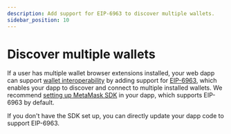 ```yaml
---
description: Add support for EIP-6963 to discover multiple wallets.
sidebar_position: 10
---
```


# Discover multiple wallets

If a user has multiple wallet browser extensions installed, your web dapp can support
[wallet interoperability](../concepts/wallet-interoperabilty.md) by adding support for
[EIP-6963](https://eips.ethereum.org/EIPS/eip-6963), which enables your dapp to discover and connect
to multiple installed wallets.
We recommend [setting up MetaMask SDK](connect/set-up-sdk/javascript/index.md) in your dapp, which supports
EIP-6963 by default.

If you don't have the SDK set up, you can directly update your dapp code to support EIP-6963.
